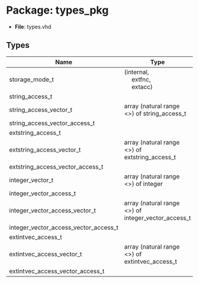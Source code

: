 # Package: types_pkg

- **File**: types.vhd
## Types

| Name                                  | Type                                                                                                | Description |
| ------------------------------------- | --------------------------------------------------------------------------------------------------- | ----------- |
| storage_mode_t                        | (internal,<br><span style="padding-left:20px"> extfnc,<br><span style="padding-left:20px"> extacc)  |             |
| string_access_t                       |                                                                                                     |             |
| string_access_vector_t                | array (natural range <>) of string_access_t                                                         |             |
| string_access_vector_access_t         |                                                                                                     |             |
| extstring_access_t                    |                                                                                                     |             |
| extstring_access_vector_t             | array (natural range <>) of extstring_access_t                                                      |             |
| extstring_access_vector_access_t      |                                                                                                     |             |
| integer_vector_t                      | array (natural range <>) of integer                                                                 |             |
| integer_vector_access_t               |                                                                                                     |             |
| integer_vector_access_vector_t        | array (natural range <>) of integer_vector_access_t                                                 |             |
| integer_vector_access_vector_access_t |                                                                                                     |             |
| extintvec_access_t                    |                                                                                                     |             |
| extintvec_access_vector_t             | array (natural range <>) of extintvec_access_t                                                      |             |
| extintvec_access_vector_access_t      |                                                                                                     |             |
